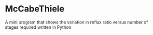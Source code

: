 # McCabeThiele
A mini program that shows the variation in reflux ratio versus number of stages required written in Python
